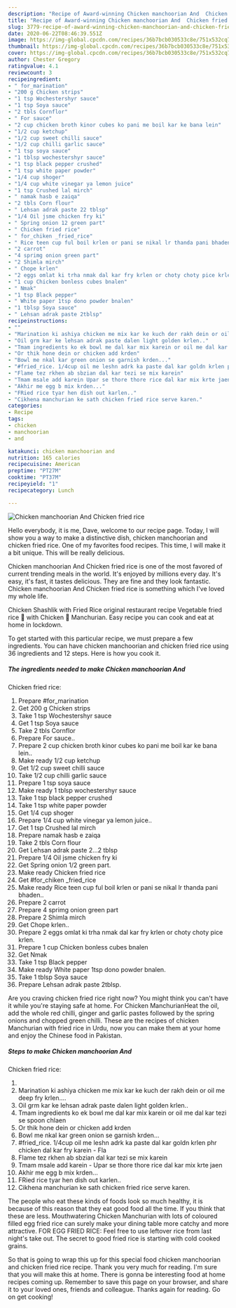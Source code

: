 ```yaml
---
description: "Recipe of Award-winning Chicken manchoorian And  Chicken fried rice"
title: "Recipe of Award-winning Chicken manchoorian And  Chicken fried rice"
slug: 3779-recipe-of-award-winning-chicken-manchoorian-and-chicken-fried-rice
date: 2020-06-22T08:46:39.551Z
image: https://img-global.cpcdn.com/recipes/36b7bcb030533c8e/751x532cq70/chicken-manchoorian-and-chicken-fried-rice-recipe-main-photo.jpg
thumbnail: https://img-global.cpcdn.com/recipes/36b7bcb030533c8e/751x532cq70/chicken-manchoorian-and-chicken-fried-rice-recipe-main-photo.jpg
cover: https://img-global.cpcdn.com/recipes/36b7bcb030533c8e/751x532cq70/chicken-manchoorian-and-chicken-fried-rice-recipe-main-photo.jpg
author: Chester Gregory
ratingvalue: 4.1
reviewcount: 3
recipeingredient:
- " for_marination"
- "200 g Chicken strips"
- "1 tsp Wochestershyr sauce"
- "1 tsp Soya sauce"
- "2 tbls Cornflor"
- " For sauce"
- "2 cup chicken broth kinor cubes ko pani me boil kar ke bana lein"
- "1/2 cup ketchup"
- "1/2 cup sweet chilli sauce"
- "1/2 cup chilli garlic sauce"
- "1 tsp soya sauce"
- "1 tblsp wochestershyr sauce"
- "1 tsp black pepper crushed"
- "1 tsp white paper powder"
- "1/4 cup shoger"
- "1/4 cup white vinegar ya lemon juice"
- "1 tsp Crushed lal mirch"
- " namak hasb e zaiqa"
- "2 tbls Corn flour"
- " Lehsan adrak paste 22 tblsp"
- "1/4 Oil jsme chicken fry ki"
- " Spring onion 12 green part"
- " Chicken fried rice"
- " for_chiken _fried_rice"
- " Rice teen cup ful boil krlen or pani se nikal lr thanda pani bhaden"
- "2 carrot"
- "4 sprimg onion green part"
- "2 Shimla mirch"
- " Chope krlen"
- "2 eggs omlat ki trha nmak dal kar fry krlen or choty choty pice krlen"
- "1 cup Chicken bonless cubes bnalen"
- " Nmak"
- "1 tsp Black pepper"
- " White paper 1tsp dono powder bnalen"
- "1 tblsp Soya sauce"
- " Lehsan adrak paste 2tblsp"
recipeinstructions:
- ""
- "Marination ki ashiya chicken me mix kar ke kuch der rakh dein or oil me deep fry krlen...."
- "Oil grm kar ke lehsan adrak paste dalen light golden krlen.."
- "Tmam ingredients ko ek bowl me dal kar mix karein or oil me dal kar tezi se spoon chlaen"
- "Or thik hone dein or chicken add krden"
- "Bowl me nkal kar green onion se garnish krden..."
- "#fried_rice. 1/4cup oil me leshn adrk ka paste dal kar goldn krlen phr chicken dal kar fry karein Fla"
- "Flame tez rkhen ab sbzian dal kar tezi se mix karein"
- "Tmam msale add karein Upar se thore thore rice dal kar mix krte jaen"
- "Akhir me egg b mix krden..."
- "FRied rice tyar hen dish out karlen.."
- "Cikhena manchurian ke sath chicken fried rice serve karen."
categories:
- Recipe
tags:
- chicken
- manchoorian
- and

katakunci: chicken manchoorian and 
nutrition: 165 calories
recipecuisine: American
preptime: "PT27M"
cooktime: "PT37M"
recipeyield: "1"
recipecategory: Lunch

---
```



![Chicken manchoorian And 
Chicken fried rice](https://img-global.cpcdn.com/recipes/36b7bcb030533c8e/751x532cq70/chicken-manchoorian-and-chicken-fried-rice-recipe-main-photo.jpg)

Hello everybody, it is me, Dave, welcome to our recipe page. Today, I will show you a way to make a distinctive dish, chicken manchoorian and 
chicken fried rice. One of my favorites food recipes. This time, I will make it a bit unique. This will be really delicious.

Chicken manchoorian And 
Chicken fried rice is one of the most favored of current trending meals in the world. It's enjoyed by millions every day. It's easy, it's fast, it tastes delicious. They are fine and they look fantastic. Chicken manchoorian And 
Chicken fried rice is something which I've loved my whole life.

Chicken Shashlik with Fried Rice original restaurant recipe Vegetable fried rice 🍚 with Chicken 🐓 Manchurian. Easy recipe you can cook and eat at home in lockdown.


To get started with this particular recipe, we must prepare a few ingredients. You can have chicken manchoorian and 
chicken fried rice using 36 ingredients and 12 steps. Here is how you cook it.

<!--inarticleads1-->

##### The ingredients needed to make Chicken manchoorian And 
Chicken fried rice:

1. Prepare  #for_marination
1. Get 200 g Chicken strips
1. Take 1 tsp Wochestershyr sauce
1. Get 1 tsp Soya sauce
1. Take 2 tbls Cornflor
1. Prepare  For sauce..
1. Prepare 2 cup chicken broth kinor cubes ko pani me boil kar ke bana lein..
1. Make ready 1/2 cup ketchup
1. Get 1/2 cup sweet chilli sauce
1. Take 1/2 cup chilli garlic sauce
1. Prepare 1 tsp soya sauce
1. Make ready 1 tblsp wochestershyr sauce
1. Take 1 tsp black pepper crushed
1. Take 1 tsp white paper powder
1. Get 1/4 cup shoger
1. Prepare 1/4 cup white vinegar ya lemon juice..
1. Get 1 tsp Crushed lal mirch
1. Prepare  namak hasb e zaiqa
1. Take 2 tbls Corn flour
1. Get  Lehsan adrak paste 2...2 tblsp
1. Prepare 1/4 Oil jsme chicken fry ki
1. Get  Spring onion 1/2 green part.
1. Make ready  Chicken fried rice
1. Get  #for_chiken _fried_rice
1. Make ready  Rice teen cup ful boil krlen or pani se nikal lr thanda pani bhaden..
1. Prepare 2 carrot
1. Prepare 4 sprimg onion green part
1. Prepare 2 Shimla mirch
1. Get  Chope krlen..
1. Prepare 2 eggs omlat ki trha nmak dal kar fry krlen or choty choty pice krlen.
1. Prepare 1 cup Chicken bonless cubes bnalen
1. Get  Nmak
1. Take 1 tsp Black pepper
1. Make ready  White paper 1tsp dono powder bnalen.
1. Take 1 tblsp Soya sauce
1. Prepare  Lehsan adrak paste 2tblsp.


Are you craving chicken fried rice right now? You might think you can&#39;t have it while you&#39;re staying safe at home. For Chicken ManchurianHeat the oil, add the whole red chilli, ginger and garlic pastes followed by the spring onions and chopped green chilli. These are the recipes of chicken Manchurian with fried rice in Urdu, now you can make them at your home and enjoy the Chinese food in Pakistan. 

<!--inarticleads2-->

##### Steps to make Chicken manchoorian And 
Chicken fried rice:

1. 
1. Marination ki ashiya chicken me mix kar ke kuch der rakh dein or oil me deep fry krlen....
1. Oil grm kar ke lehsan adrak paste dalen light golden krlen..
1. Tmam ingredients ko ek bowl me dal kar mix karein or oil me dal kar tezi se spoon chlaen
1. Or thik hone dein or chicken add krden
1. Bowl me nkal kar green onion se garnish krden...
1. #fried_rice. 1/4cup oil me leshn adrk ka paste dal kar goldn krlen phr chicken dal kar fry karein - Fla
1. Flame tez rkhen ab sbzian dal kar tezi se mix karein
1. Tmam msale add karein - Upar se thore thore rice dal kar mix krte jaen
1. Akhir me egg b mix krden...
1. FRied rice tyar hen dish out karlen..
1. Cikhena manchurian ke sath chicken fried rice serve karen.


The people who eat these kinds of foods look so much healthy, it is because of this reason that they eat good food all the time. If you think that these are less. Mouthwatering Chicken Manchurian with lots of coloured filled egg fried rice can surely make your dining table more catchy and more attractive. FOR EGG FRIED RICE: Feel free to use leftover rice from last night&#39;s take out. The secret to good fried rice is starting with cold cooked grains. 

So that is going to wrap this up for this special food chicken manchoorian and 
chicken fried rice recipe. Thank you very much for reading. I'm sure that you will make this at home. There is gonna be interesting food at home recipes coming up. Remember to save this page on your browser, and share it to your loved ones, friends and colleague. Thanks again for reading. Go on get cooking!
